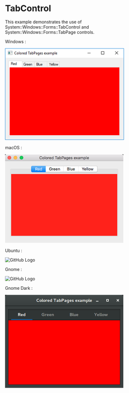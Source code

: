 # TabControl

This example demonstrates the use of System::Windows::Forms::TabControl and System::Windows::Forms::TabPage controls.

Windows :

![GitHub Logo](../../../docs/Pictures/Examples/Forms/ColoredTabPagesW.png)

macOS :

![GitHub Logo](../../../docs/Pictures/Examples/Forms/ColoredTabPagesM.png)

Ubuntu :

![GitHub Logo](../../../docs/Pictures/Examples/Forms/ColoredTabPagesU.png)

Gnome :

![GitHub Logo](../../../docs/Pictures/Examples/Forms/ColoredTabPagesG.png)

Gnome Dark :

![GitHub Logo](../../../docs/Pictures/Examples/Forms/ColoredTabPagesGD.png)
